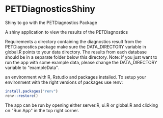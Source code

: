 
# PETDiagnosticsShiny
Shiny to go with the PETDiagnostics Package

A shiny application to view the results of the PETDiagnostics

Requirements
a directory containing the diagnostics result from the PETDiagnostics package
make sure the DATA_DIRECTORY variable in global.R points to your data directory. The results from each database should be in a separate folder below this directory. Note: if you just want to run the app with some example data, please change the DATA_DIRECTORY variable to "exampleData". 

an environment with R, Rstudio and packages installed. To setup your environment with the right versions of packages use renv:
``` r 
install.packages("renv") 
renv::restore()
```

The app can be run by opening either server.R, ui.R or global.R and clicking on "Run App" in the top right corner.
